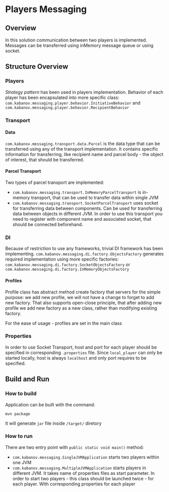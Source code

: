 # Players Messaging

## Overview 
In this solution communication between two players is implemented. Messages can be 
transferred using inMemory message queue or using socket.   

## Structure Overview
### Players
*Strategy pattern* has been used in players implementation. Behavior of each player has been encapsulated into 
more specific class: `com.kabanov.messaging.player.behavior.InitiativeBehavior` and 
`com.kabanov.messaging.player.behavior.RecipientBehavior`

### Transport
#### Data
`com.kabanov.messaging.transport.data.Parcel` is the data type that can be transferred using any of the transport implementation.
It contains specific information for transferring, like recipient name and 
parcel body - the object of interest, that should be transferred. 

#### Parcel Transport
Two types of parcel transport are implemented: 
 - `com.kabanov.messaging.transport.InMemoryParcelTransport` is in-memory transport, that 
 can be used to transfer data within single JVM  
 - `com.kabanov.messaging.transport.SocketParcelTransport` uses socket for transferring data
 between components. Can be used for transferring data between objects in different JVM. In order to use this transport
  you need to register with component name and associated socket, that should be connected beforehand.
 
### DI 
Because of restriction to use any frameworks, trivial DI framework has been implementing. 
`com.kabanov.messaging.di.factory.ObjectsFactory` generates required implementation using more specific 
factories: `com.kabanov.messaging.di.factory.SocketObjectsFactory` or `com.kabanov.messaging.di.factory.InMemoryObjectsFactory`

#### Profiles
Profile class has abstract method create factory that servers for the simple purpose: we add new profile, we will not have a change to
forget to add new factory. That also supports open-close principle, that after adding new profile we add new factory
as a new class, rather than modifying existing factory. 

For the ease of usage - profiles are set in the main class

### Properties
In order to use Socket Transport, host and port for each player should be specified in 
corresponding `.properties` file. Since `local_player` can only be started locally, 
host is always `localhost` and only port requires to be specified.

## Build and Run

### How to build
Application can be built with the command: 
```
mvn package
```    
It will generate `jar` file inside `/target/` diretory

### How to run
There are two entry point with `public static void main()` method: 
 - `com.kabanov.messaging.SingleJVMApplication` starts two players within one JVM
 - `com.kabanov.messaging.MultipleJVMApplication` starts players in different JVM. It takes name 
 of properties files as start parameter. In order to start two players - this class should be launched
 twice - for each player. With corresponding properties for each player
 







